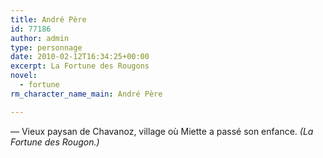 ```yaml
---
title: André Père
id: 77186
author: admin
type: personnage
date: 2010-02-12T16:34:25+00:00
excerpt: La Fortune des Rougons
novel:
  - fortune
rm_character_name_main: André Père

---
```

— Vieux paysan de Chavanoz, village où Miette a passé son enfance. _(La Fortune des Rougon.)_